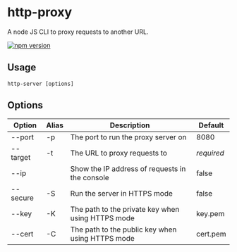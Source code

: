 # http-proxy

A node JS CLI to proxy requests to another URL.

[![npm version](https://badge.fury.io/js/@daniel.pickett%2Fhttp-proxy.svg)](https://badge.fury.io/js/@daniel.pickett%2Fhttp-proxy)

## Usage
`http-server [options]`

## Options

| Option | Alias | Description | Default |
|-|-|-|-|
| --port | -p | The port to run the proxy server on | 8080 |
| --target | -t | The URL to proxy requests to | *required* |
| --ip || Show the IP address of requests in the console | false |
| --secure | -S | Run the server in HTTPS mode | false |
| --key | -K | The path to the private key when using HTTPS mode | key.pem |
| --cert | -C | The path to the public key when using HTTPS mode | cert.pem |
